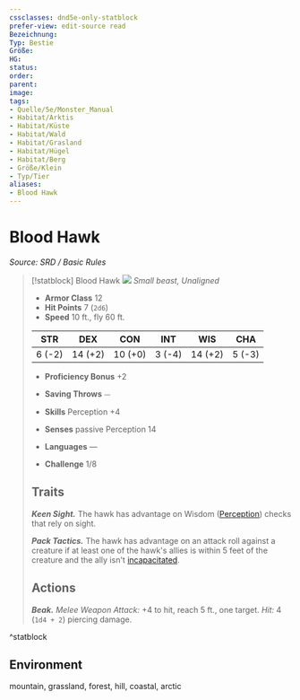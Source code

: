 ```yaml
---
cssclasses: dnd5e-only-statblock
prefer-view: edit-source read
Bezeichnung: 
Typ: Bestie
Größe: 
HG: 
status:
order:
parent:
image: 
tags:
- Quelle/5e/Monster_Manual
- Habitat/Arktis
- Habitat/Küste
- Habitat/Wald
- Habitat/Grasland
- Habitat/Hügel
- Habitat/Berg
- Größe/Klein
- Typ/Tier
aliases:
- Blood Hawk
---
```

# Blood Hawk
*Source: SRD / Basic Rules*  

> [!statblock] Blood Hawk
> ![](compendium/bestiary/beast/token/blood-hawk.png#token)
> *Small beast, Unaligned*
> 
> - **Armor Class** 12 
> - **Hit Points** 7 (`2d6`)
> - **Speed** 10 ft., fly 60 ft.
> 
> |STR|DEX|CON|INT|WIS|CHA|
> |:---:|:---:|:---:|:---:|:---:|:---:|
> | 6 (-2)|14 (+2)|10 (+0)| 3 (-4)|14 (+2)| 5 (-3)|
> 
> - **Proficiency Bonus** +2
> - **Saving Throws** ⏤
> - **Skills** Perception +4
> - **Senses** passive Perception 14
> 
> - **Languages** —
> - **Challenge** 1/8
> 
> ## Traits
> 
> ***Keen Sight.*** The hawk has advantage on Wisdom ([Perception](rules/skills.md#Perception)) checks that rely on sight.
> 
> ***Pack Tactics.*** The hawk has advantage on an attack roll against a creature if at least one of the hawk's allies is within 5 feet of the creature and the ally isn't [incapacitated](rules/conditions.md#incapacitated).
> 
> ## Actions
> 
> ***Beak.*** *Melee Weapon Attack:* +4 to hit, reach 5 ft., one target. *Hit:* 4 (`1d4 + 2`) piercing damage.

^statblock

## Environment

mountain, grassland, forest, hill, coastal, arctic